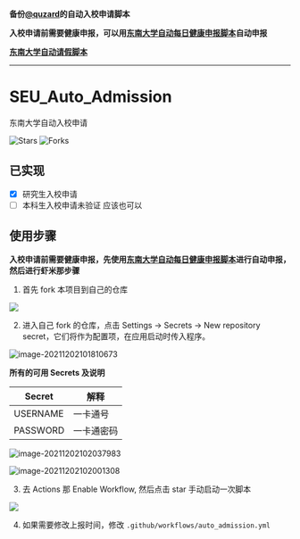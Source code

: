 **备份[@quzard](https://github.com/quzard)的自动入校申请脚本**

**入校申请前需要健康申报，可以用[东南大学自动每日健康申报脚本](https://github.com/zgzhengSEU/SEU-Auto-Health-Declaration)自动申报**

**[东南大学自动请假脚本](https://github.com/zgzhengSEU/SEU_Auto_Leave_backup)**

--------

# SEU_Auto_Admission
东南大学自动入校申请

![Stars](https://img.shields.io/github/stars/quzard/SEU_Auto_Admission.svg)
![Forks](https://img.shields.io/github/forks/quzard/SEU_Auto_Admission.svg)

## 已实现

- [x] 研究生入校申请
- [ ] 本科生入校申请未验证 应该也可以

## 使用步骤

**入校申请前需要健康申报，先使用[东南大学自动每日健康申报脚本](https://github.com/zgzhengSEU/SEU-Auto-Health-Declaration)进行自动申报，然后进行虾米那步骤**

1. 首先 fork 本项目到自己的仓库

![](https://cdn.jsdelivr.net/gh/zgzhengSEU/imagebed/Image/202112021430674.png)

2. 进入自己 fork 的仓库，点击 Settings -> Secrets -> New repository secret，它们将作为配置项，在应用启动时传入程序。

![image-20211202101810673](https://cdn.jsdelivr.net/gh/zgzhengSEU/imagebed/Image/202112021018740.png)

**所有的可用 Secrets 及说明**

| Secret     | 解释                                                         |
| ---------- | ------------------------------------------------------------ |
| USERNAME   | 一卡通号                                                     |
| PASSWORD   | 一卡通密码                                                   |

![image-20211202102037983](https://cdn.jsdelivr.net/gh/zgzhengSEU/imagebed/Image/202112021020047.png)

![image-20211202102001308](https://cdn.jsdelivr.net/gh/zgzhengSEU/imagebed/Image/202112021020697.png)

3. 去 Actions 那 Enable Workflow, 然后点击 star 手动启动一次脚本

![](https://cdn.jsdelivr.net/gh/zgzhengSEU/imagebed/Image/202112021433604.png)

4. 如果需要修改上报时间，修改 `.github/workflows/auto_admission.yml`
